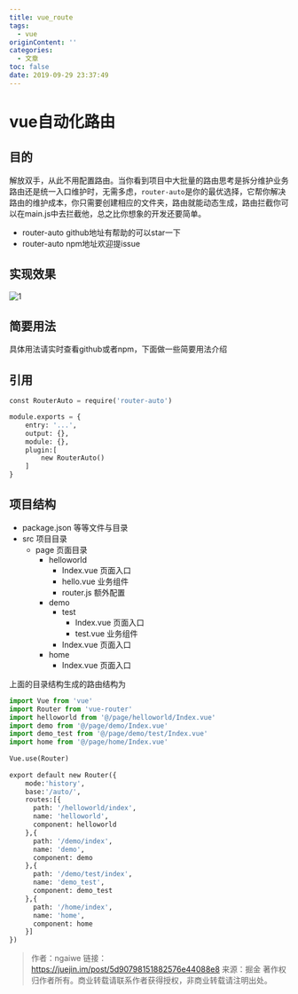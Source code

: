 ```yaml
---
title: vue_route
tags:
  - vue
originContent: ''
categories:
  - 文章
toc: false
date: 2019-09-29 23:37:49
---
```


# vue自动化路由

## 目的

解放双手，从此不用配置路由。当你看到项目中大批量的路由思考是拆分维护业务路由还是统一入口维护时，无需多虑，`router-auto`是你的最优选择，它帮你解决路由的维护成本，你只需要创建相应的文件夹，路由就能动态生成，路由拦截你可以在main.js中去拦截他，总之比你想象的开发还要简单。

- router-auto github地址有帮助的可以star一下
- router-auto npm地址欢迎提issue

## 实现效果

![1](https://user-gold-cdn.xitu.io/2019/9/29/16d7c6065291abeb?imageslim)


## 简要用法

具体用法请实时查看github或者npm，下面做一些简要用法介绍

## 引用
```python
const RouterAuto = require('router-auto')

module.exports = {
    entry: '...',
    output: {},
    module: {},
    plugin:[
        new RouterAuto()
    ]
}
```

## 项目结构

- package.json 等等文件与目录
- src 项目目录
  - page 页面目录
      - helloworld
        - Index.vue 页面入口
        - hello.vue 业务组件
        - router.js 额外配置
      - demo
        - test
          - Index.vue 页面入口
          - test.vue 业务组件
        - Index.vue 页面入口
      - home
        - Index.vue 页面入口




上面的目录结构生成的路由结构为
```python
import Vue from 'vue'
import Router from 'vue-router'
import helloworld from '@/page/helloworld/Index.vue'
import demo from '@/page/demo/Index.vue'
import demo_test from '@/page/demo/test/Index.vue'
import home from '@/page/home/Index.vue'
  
Vue.use(Router)
  
export default new Router({
    mode:'history',
    base:'/auto/',
    routes:[{
      path: '/helloworld/index',
      name: 'helloworld',
      component: helloworld
    },{
      path: '/demo/index',
      name: 'demo',
      component: demo
    },{
      path: '/demo/test/index',
      name: 'demo_test',
      component: demo_test
    },{
      path: '/home/index',
      name: 'home',
      component: home
    }]
})
```

> 作者：ngaiwe
链接：https://juejin.im/post/5d90798151882576e44088e8
来源：掘金
著作权归作者所有。商业转载请联系作者获得授权，非商业转载请注明出处。